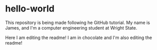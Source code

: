 # hello-world
This repository is being made following he GitHub tutorial.
My name is James, and I'm a computer engineering student at Wright State.

Here I am editing the readme!
I am in chocolate and I'm also editing the readme!
